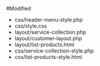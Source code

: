 ﻿#Modified 
- css/header-menu-style.php
- css/style.css
- layout/service-collection.php
- layout/customer-layout.php
- layout/list-products.html
- css/service-collection-style.php
- css/list-products-style.html
